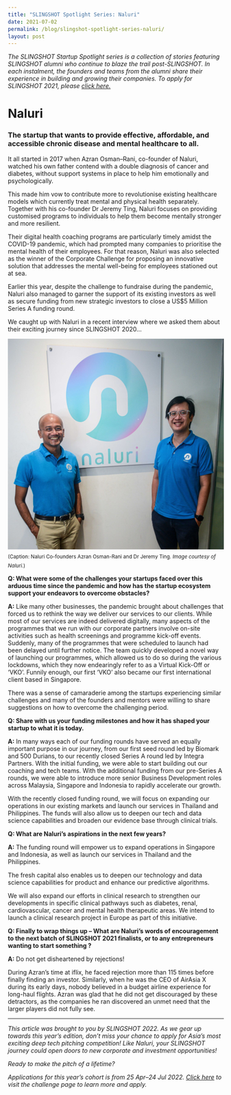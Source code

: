 ```yaml
---
title: "SLINGSHOT Spotlight Series: Naluri"
date: 2021-07-02
permalink: /blog/slingshot-spotlight-series-naluri/
layout: post
---
```

*The SLINGSHOT Startup Spotlight series is a collection of stories featuring SLINGSHOT alumni who continue to blaze the trail post-SLINGSHOT. In each instalment, the founders and teams from the alumni share their experience in building and growing their companies. To apply for SLINGSHOT 2021, please [click here.](https://slingshot.agorize.com/2022-edition?t=SChLjY1dWUEJ5fLsq5wh9g&utm_source=switch&utm_medium=external&utm_campaign=slingshot2022)*
# Naluri
### The startup that wants to provide effective, affordable, and accessible chronic disease and mental healthcare to all.

It all started in 2017 when Azran Osman–Rani, co-founder of Naluri, watched his own father contend with a double diagnosis of cancer and diabetes, without support systems in place to help him emotionally and psychologically. 

This made him vow to contribute more to revolutionise existing healthcare models which currently treat mental and physical health separately. Together with his co-founder Dr Jeremy Ting, Naluri focuses on providing customised programs to individuals to help them become mentally stronger and more resilient. 

Their digital health coaching programs are particularly timely amidst the COVID-19 pandemic, which had prompted many companies to prioritise the mental health of their employees. For that reason, Naluri was also selected as the winner of the Corporate Challenge for proposing an innovative solution that addresses the mental well-being for employees stationed out at sea. 

Earlier this year, despite the challenge to fundraise during the pandemic, Naluri also managed to garner the support of its existing investors as well as secure funding from new strategic investors to close a US$5 Million Series A funding round. 

We caught up with Naluri in a recent interview where we asked them about their exciting journey since SLINGSHOT 2020…

 ![Naluri Cofounders](/images/slingshot_naluri_cofounders_web.jpg)
<sub>(Caption: Naluri Co-founders Azran Osman-Rani and Dr Jeremy Ting. *Image courtesy of Naluri.*)</sub>

**Q:  What were some of the challenges your startups faced over this arduous time since the pandemic and how has the startup ecosystem support your endeavors to overcome obstacles?**

**A:** Like many other businesses, the pandemic brought about challenges that forced us to rethink the way we deliver our services to our clients. While most of our services are indeed delivered digitally, many aspects of the programmes that we run with our corporate partners involve on-site activities such as health screenings and programme kick-off events. Suddenly, many of the programmes that were scheduled to launch had been delayed until further notice. 
The team quickly developed a novel way of launching our programmes, which allowed us to do so during the various lockdowns, which they now endearingly refer to as a Virtual Kick-Off or ‘VKO’. Funnily enough, our first ‘VKO’ also became our first international client based in Singapore.

There was a sense of camaraderie among the startups experiencing similar challenges and many of the founders and mentors were willing to share suggestions on how to overcome the challenging period.

**Q: Share with us your funding milestones and how it has shaped your startup to what it is today.**

**A:** In many ways each of our funding rounds have served an equally important purpose in our journey, from our first seed round led by Biomark and 500 Durians, to our recently closed Series A round led by Integra Partners.
With the initial funding, we were able to start building out our coaching and tech teams. With the additional funding from our pre-Series A rounds, we were able to introduce more senior Business Development roles across Malaysia, Singapore and Indonesia to rapidly accelerate our growth. 

With the recently closed funding round, we will focus on expanding our operations in our existing markets and launch our services in Thailand and Philippines. The funds will also allow us to deepen our tech and data science capabilities and broaden our evidence base through clinical trials.

**Q: What are Naluri’s aspirations in the next few years?** 

**A:** The funding round will empower us to expand operations in Singapore and Indonesia, as well as launch our services in Thailand and the Philippines.

The fresh capital also enables us to deepen our technology and data science capabilities for product and enhance our predictive algorithms.

We will also expand our efforts in clinical research to strengthen our developments in specific clinical pathways such as diabetes, renal, cardiovascular, cancer and mental health therapeutic areas. We intend to launch a clinical research project in Europe as part of this initiative.

**Q: Finally to wrap things up – What are Naluri’s words of encouragement to the next batch of SLINGSHOT 2021 finalists, or to any entrepreneurs wanting to start something ?**

**A:** Do not get disheartened by rejections! 

During Azran’s time at iflix, he faced rejection more than 115 times before finally finding an investor. Similarly, when he was the CEO of AirAsia X during its early days, nobody believed in a budget airline experience for long-haul flights. Azran was glad that he did not get discouraged by these detractors, as the companies he ran discovered an unmet need that the larger players did not fully see. 

***

*This article was brought to you by SLINGSHOT 2022. As we gear up towards this year’s edition, don’t miss your chance to apply for Asia’s most exciting deep tech pitching competition! Like Naluri, your SLINGSHOT journey could open doors to new corporate and investment opportunities!*

*Ready to make the pitch of a lifetime?*

*Applications for this year’s cohort is from 25 Apr–24 Jul 2022. [Click here](https://slingshot.agorize.com/2022-edition?t=SChLjY1dWUEJ5fLsq5wh9g&utm_source=switch&utm_medium=external&utm_campaign=slingshot2022) to visit the challenge page to learn more and apply.*